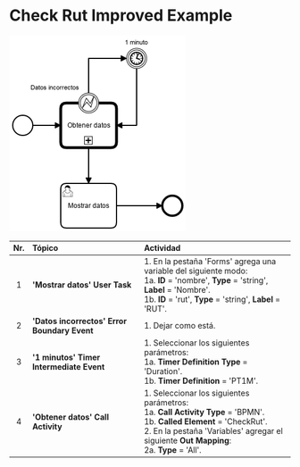 # Check Rut Improved Example

![BPMN Diagram](process.png)

|   Nr. | Tópico                                       | Actividad                                                                                                                                                                                             |
| :---: | :---                                         | :---                                                                                                                                                                                                  |
|     1 | **'Mostrar datos' User Task**                | 1. En la pestaña 'Forms' agrega una variable del siguiente modo:<br>1a. **ID** = 'nombre', **Type** = 'string', **Label** = 'Nombre'. <br>1b. **ID** = 'rut', **Type** = 'string', **Label** = 'RUT'. |
|     2 | **'Datos incorrectos' Error Boundary Event** | 1. Dejar como está.                                                                                                                                                                                   |
|     3 | **'1 minutos' Timer Intermediate Event**     | 1. Seleccionar los siguientes parámetros: <br> 1a. **Timer Definition Type** = 'Duration'. <br> 1b. **Timer Definition** = 'PT1M'.                                                                    |
|     4 | **'Obtener datos' Call Activity**            | 1. Seleccionar los siguientes parámetros: <br> 1a. **Call Activity Type** = 'BPMN'. <br> 1b. **Called Element** = 'CheckRut'. <br> 2. En la pestaña 'Variables' agregar el siguiente **Out Mapping**: <br> 2a. **Type** = 'All'. |
